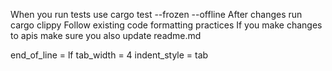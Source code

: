 When you run tests use cargo test --frozen --offline
After changes run cargo clippy
Follow existing code formatting practices
If you make changes to apis make sure you also update readme.md

end_of_line = lf
tab_width = 4
indent_style = tab
